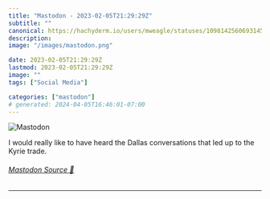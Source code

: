 ```yaml
---
title: "Mastodon - 2023-02-05T21:29:29Z"
subtitle: ""
canonical: https://hachyderm.io/users/mweagle/statuses/109814256069314581
description:
image: "/images/mastodon.png"

date: 2023-02-05T21:29:29Z
lastmod: 2023-02-05T21:29:29Z
image: ""
tags: ["Social Media"]

categories: ["mastodon"]
# generated: 2024-04-05T16:46:01-07:00
---
```

![Mastodon](/images/mastodon.png)

<p>I would really like to have heard the Dallas conversations that led up to the Kyrie trade.</p>


###### [Mastodon Source 🐘](https://hachyderm.io/@mweagle/109814256069314581)

___
